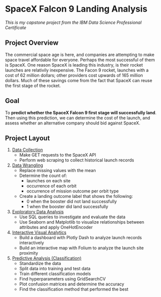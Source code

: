 # SpaceX Falcon 9 Landing Analysis

*This is my capstone project from the IBM Data Science Professional Certificate*

## Project Overview
The commercial space age is here, and companies are attempting to make space travel affordable for everyone. Perhaps the most successful of them is SpaceX.
One reason SpaceX is leading this industry, is their rocket launches are relativily inexpensive. The Facon 9 rocket, launches with a cost of 62 million dollars; other providers cost upwards of 165 million dollars.
Much of these savings come from the fact that SpaceX can reuse the first stage of the rocket.

## Goal
To **predict whether the SpaceX Falcon 9 first stage will successfully land**. Then using this prediction, we can determine the cost of the launch, and assess whether an alternative company should bid against SpaceX.

## Project Layout
1. [Data Collection]()
   - Make GET requests to the SpaceX API
   - Perform web scraping to collect historical launch records
2. [Data Wrangling]()
   - Replace missing values with the mean
   - Determine the count of:
      - launches on each site
      - occurrence of each orbit
      - occurrence of mission outcome per orbit type
   - Create a landing outcome label that shows the following:
      - 0 when the booster did not land successfully
      - 1 when the booster did land successfully
3. [Exploratory Data Analysis]()
   - Use SQL queries to investigate and evaluate the data
   - Use Seaborn and Matplotlib to visualize relationships between attributes and apply OneHotEncoder
4. [Interactive Visual Analytics]()
   - Build a dashboard with Plotly Dash to analyze launch records interactively
   - Build an interactive map with Folium to analyze the launch site proximity
5. [Predictive Analysis (Classification)]()
   - Standardize the data
   - Split data into training and test data
   - Train different classification models
   - Find hyperparameters using GridSearchCV
   - Plot confusion matrices and determine the accuracy
   - Find the classification method that performed the best
   
